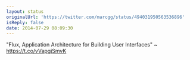 ```yaml
---
layout: status
originalUrl: 'https://twitter.com/marcgg/status/494031950563536896'
isReply: false
date: 2014-07-29 08:09:30
---
```


"Flux, Application Architecture for Building User Interfaces" ~ https://t.co/vVapgjSmvK
